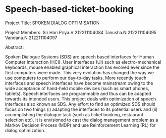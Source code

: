 # Speech-based-ticket-booking
Project Title: SPOKEN DIALOG OPTIMISATION

Project Members: 
            Sri Hari Priya.V      212211104084
	          Tanusha.N	            212211104095
	          Vandana.N             212211104097

Abstract:

Spoken Dialogue Systems (SDS) are speech based interfaces for Human Computer Interaction (HCI). 
User Interfaces (UI) such as electro-mechanical keyboards, mouse enabled graphical interaction has evolved ever since the first computers were made. This very evolution has changed the way we use computers to perform our day-to-day tasks. More recently touch  interfaces and speech interfaces have become mainstream owing to the wide acceptance of hand-held mobile devices (such as smart phones, tablets). Speech interfaces are programmable and thus can be adapted towards its intended users. This project deals with optimization of speech interfaces also known as SDS. Any effort to find an optimized SDS should focus on two things (i) adapting the interfaces to its potential users and (ii) accomplishing the dialogue task (such as ticket booking, restaurant selection etc). It is envisioned to cast the dialog management problem as a Markov Decision Process (MDP) and use Reinforcement Learning (RL) for dialog optimization.
